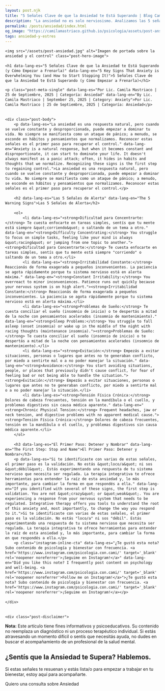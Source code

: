 ```yaml
---
layout: post.njk
title: "5 Señales Clave de que la Ansiedad te Está Superando | Blog Camila Mastriaco"
description: "La ansiedad no es solo nerviosismo. Analizamos las 5 señales sutiles (físicas y mentales) de que el estrés diario te está superando y te damos el primer paso práctico para recuperar el control."
permalink: /posts/ansiedad/index.html
og_image: "https://camilamastriaco.github.io/psicologia/assets/post-ansiedad.jpg"
tags: ansiedad-y-estres
---
```



    
    <img src="/assets/post-ansiedad.jpg" alt="Imagen de portada sobre la ansiedad y el control" class="post-hero-image">
    
    <h1 data-lang-es="5 Señales Clave de que la Ansiedad te Está Superando (y Cómo Empezar a Frenarla)" data-lang-en="5 Key Signs That Anxiety is Overwhelming You (and How to Start Stopping It)">5 Señales Clave de que la Ansiedad te Está Superando (y Cómo Empezar a Frenarla)</h1>
<div id="share-buttons-container"></div>

    <p class="post-meta-single" data-lang-es="Por Lic. Camila Mastriaco | 25 de Septiembre, 2025 | Categoría: Ansiedad" data-lang-en="By Lic. Camila Mastriaco | September 25, 2025 | Category: Anxiety">Por Lic. Camila Mastriaco | 25 de Septiembre, 2025 | Categoría: Ansiedad</p>
    
    
    <div class="post-body">
        <p data-lang-es="La ansiedad es una respuesta natural, pero cuando se vuelve constante y desproporcionada, puede empezar a dominar tu vida. No siempre se manifiesta como un ataque de pánico; a menudo, se esconde en hábitos y pensamientos que normalizamos. Reconocer estas señales es el primer paso para recuperar el control." data-lang-en="Anxiety is a natural response, but when it becomes constant and disproportionate, it can start to dominate your life. It doesn't always manifest as a panic attack; often, it hides in habits and thoughts that we normalize. Recognizing these signs is the first step to regaining control.">La ansiedad es una respuesta natural, pero cuando se vuelve constante y desproporcionada, puede empezar a dominar tu vida. No siempre se manifiesta como un ataque de pánico; a menudo, se esconde en hábitos y pensamientos que normalizamos. Reconocer estas señales es el primer paso para recuperar el control.</p>

        <h2 data-lang-es="Las 5 Señales de Alerta" data-lang-en="The 5 Warning Signs">Las 5 Señales de Alerta</h2>
        
        <ol>
            <li data-lang-es="<strong>Dificultad para Concentrarte:</strong> Te cuesta enfocarte en tareas simples, sentís que tu mente está siempre &quot;corriendo&quot; o saltando de un tema a otro." data-lang-en="<strong>Difficulty Concentrating:</strong> You struggle to focus on simple tasks, feeling like your mind is always &quot;racing&quot; or jumping from one topic to another."><strong>Dificultad para Concentrarte:</strong> Te cuesta enfocarte en tareas simples, sentís que tu mente está siempre "corriendo" o saltando de un tema a otro.</li>
            <li data-lang-es="<strong>Irritabilidad Constante:</strong> Reaccionás de forma exagerada a pequeños inconvenientes. La paciencia se agota rápidamente porque tu sistema nervioso está en alerta máxima." data-lang-en="<strong>Constant Irritability:</strong> You overreact to minor inconveniences. Patience runs out quickly because your nervous system is on high alert."><strong>Irritabilidad Constante:</strong> Reaccionás de forma exagerada a pequeños inconvenientes. La paciencia se agota rápidamente porque tu sistema nervioso está en alerta máxima.</li>
            <li data-lang-es="<strong>Problemas de Sueño:</strong> Te cuesta conciliar el sueño (insomnio de inicio) o te despertás a mitad de la noche con pensamientos acelerados (insomnio de mantenimiento)." data-lang-en="<strong>Sleep Problems:</strong> You struggle to fall asleep (onset insomnia) or wake up in the middle of the night with racing thoughts (maintenance insomnia)."><strong>Problemas de Sueño:</strong> Te cuesta conciliar el sueño (insomnio de inicio) o te despertás a mitad de la noche con pensamientos acelerados (insomnio de mantenimiento).</li>
            <li data-lang-es="<strong>Evitación:</strong> Empezás a evitar situaciones, personas o lugares que antes no te generaban conflicto, por miedo a sentirte mal o a no poder manejar la situación." data-lang-en="<strong>Avoidance:</strong> You start avoiding situations, people, or places that previously didn't cause conflict, for fear of feeling bad or not being able to handle the situation."><strong>Evitación:</strong> Empezás a evitar situaciones, personas o lugares que antes no te generaban conflicto, por miedo a sentirte mal o a no poder manejar la situación.</li>
            <li data-lang-es="<strong>Tensión Física Crónica:</strong> Dolores de cabeza frecuentes, tensión en la mandíbula o el cuello, y problemas digestivos sin causa médica aparente." data-lang-en="<strong>Chronic Physical Tension:</strong> Frequent headaches, jaw or neck tension, and digestive problems with no apparent medical cause."><strong>Tensión Física Crónica:</strong> Dolores de cabeza frecuentes, tensión en la mandíbula o el cuello, y problemas digestivos sin causa médica aparente.</li>
        </ol>

        <h3 data-lang-es="El Primer Paso: Detener y Nombrar" data-lang-en="The First Step: Stop and Name">El Primer Paso: Detener y Nombrar</h3>
        <p data-lang-es="Si te identificaste con varias de estas señales, el primer paso es la validación. No estás &quot;loco/a&quot; ni sos &quot;débil&quot;. Estás experimentando una respuesta de tu sistema nervioso que necesita ser regulada. La terapia integrativa te ofrece herramientas para entender la raíz de esta ansiedad y, lo más importante, para cambiar la forma en que respondés a ella." data-lang-en="If you identified with several of these signs, the first step is validation. You are not &quot;crazy&quot; or &quot;weak&quot;. You are experiencing a response from your nervous system that needs to be regulated. Integrative therapy offers you tools to understand the root of this anxiety and, most importantly, to change the way you respond to it.">Si te identificaste con varias de estas señales, el primer paso es la validación. No estás "loco/a" ni sos "débil". Estás experimentando una respuesta de tu sistema nervioso que necesita ser regulada. La terapia integrativa te ofrece herramientas para entender la raíz de esta ansiedad y, lo más importante, para cambiar la forma en que respondés a ella.</p>
        <p class="instagram-inline-cta" data-lang-es="¿Te gustó esta nota? Subo contenido de psicología y bienestar con frecuencia. <a href='https://www.instagram.com/psicologia.con.cami/' target='_blank' rel='noopener noreferrer'>¡Seguime en Instagram!</a>" data-lang-en="Did you like this note? I frequently post content on psychology and well-being. <a href='https://www.instagram.com/psicologia.con.cami/' target='_blank' rel='noopener noreferrer'>Follow me on Instagram!</a>">¿Te gustó esta nota? Subo contenido de psicología y bienestar con frecuencia. <a href='https://www.instagram.com/psicologia.con.cami/' target='_blank' rel='noopener noreferrer'>¡Seguime en Instagram!</a></p>

    </div>
    
    
    <div class="post-disclaimer">
<p data-lang-es="<strong>Nota:</strong> Este artículo tiene fines informativos y psicoeducativos. Su contenido no reemplaza un diagnóstico ni un proceso terapéutico individual. Si estás atravesando un momento difícil o sentís que necesitás ayuda, no dudes en buscar el acompañamiento de un profesional de la salud mental." data-lang-en="<strong>Disclaimer:</strong> This article is for informational and psychoeducational purposes only. It is not a substitute for a professional diagnosis or an individual therapeutic process. If you are going through a difficult time or feel you need help, do not hesitate to seek support from a mental health professional.">
<strong>Nota:</strong> Este artículo tiene fines informativos y psicoeducativos. Su contenido no reemplaza un diagnóstico ni un proceso terapéutico individual. Si estás atravesando un momento difícil o sentís que necesitás ayuda, no dudes en buscar el acompañamiento de un profesional de la salud mental.
</p>
</div>

<section id="cta-post" class="animate-on-scroll">
        <h2 data-lang-es="¿Sentís que la Ansiedad te Supera? Hablemos." data-lang-en="Do You Feel Anxiety is Overwhelming You? Let's Talk.">¿Sentís que la Ansiedad te Supera? Hablemos.</h2>
        <p data-lang-es="Si estas señales te resuenan y estás lista/o para empezar a trabajar en tu bienestar, estoy aquí para acompañarte." data-lang-en="If these signs resonate with you and you're ready to start working on your well-being, I'm here to support you.">Si estas señales te resuenan y estás lista/o para empezar a trabajar en tu bienestar, estoy aquí para acompañarte.</p>
        <a 
            class="btn whatsapp-trigger" 
            data-location="post_ansiedad_cta" 
            target="_blank" 
            rel="noopener noreferrer" 
            data-lang-es="Quiero una consulta sobre Ansiedad" 
            data-lang-en="I want a consultation about Anxiety" 
            data-whatsapp-es="Hola Camila, leí tu nota sobre Ansiedad y quisiera consultarte sobre las sesiones." 
            data-whatsapp-en="Hi Camila, I read your note about Anxiety and would like to ask about the sessions." 
        >Quiero una consulta sobre Ansiedad</a>
    </section>
